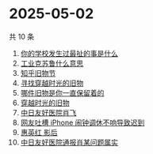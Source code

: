 # 2025-05-02

共 10 条

<!-- BEGIN ZHIHUSEARCH -->
<!-- 最后更新时间 Fri May 02 2025 15:16:40 GMT+0800 (China Standard Time) -->

1. [你的学校发生过最扯的事是什么](https://www.zhihu.com/search?q=你的学校发生过最扯的事是什么)
1. [工业克苏鲁什么意思](https://www.zhihu.com/search?q=工业克苏鲁什么意思)
1. [知乎旧物节](https://www.zhihu.com/search?q=知乎旧物节)
1. [寻找穿越时光的旧物](https://www.zhihu.com/search?q=寻找穿越时光的旧物)
1. [哪件旧物是你一直保留着的](https://www.zhihu.com/search?q=哪件旧物是你一直保留着的)
1. [穿越时光的旧物](https://www.zhihu.com/search?q=穿越时光的旧物)
1. [中日友好医院肖飞](https://www.zhihu.com/search?q=中日友好医院肖飞)
1. [网友吐槽 iPhone 闹钟调休不响导致迟到](https://www.zhihu.com/search?q=网友吐槽%20iPhone%20闹钟调休不响导致迟到)
1. [惠英红 影后](https://www.zhihu.com/search?q=惠英红%20影后)
1. [中日友好医院通报肖某问题属实](https://www.zhihu.com/search?q=中日友好医院通报肖某问题属实)

<!-- END ZHIHUSEARCH -->
